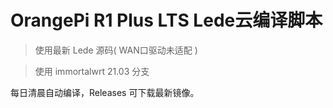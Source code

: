 # OrangePi R1 Plus LTS Lede云编译脚本

> 使用最新 Lede 源码( WAN口驱动未适配 )

> 使用 immortalwrt 21.03 分支

每日清晨自动编译，Releases 可下载最新镜像。
